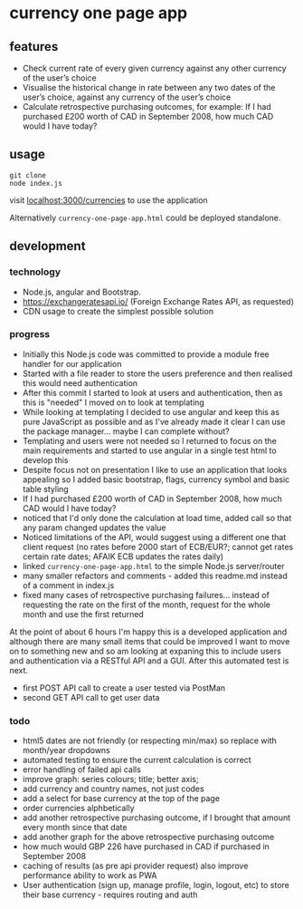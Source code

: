 # currency one page app

## features

* Check current rate of every given currency against any other currency of the user’s choice
* Visualise the historical change in rate between any two dates of the user’s choice, against any currency of the user’s choice
* Calculate retrospective purchasing outcomes, for example: If I had purchased £200 worth of CAD in September 2008, how much CAD would I have today?

## usage

    git clone
    node index.js

visit [localhost:3000/currencies](http://localhost:3000/currencies) to use the application

Alternatively `currency-one-page-app.html` could be deployed standalone.

## development

### technology

* Node.js, angular and Bootstrap. 
* https://exchangeratesapi.io/ (Foreign Exchange Rates API, as requested)
* CDN usage to create the simplest possible solution

### progress

 * Initially this Node.js code was committed to provide a module free handler for our application
 * Started with a file reader to store the users preference and then realised this would need authentication
 * After this commit I started to look at users and authentication, then as this is "needed" I moved on to look at templating
 * While looking at templating I decided to use angular and keep this as pure JavaScript as possible and as I've already made it clear I can use the package manager... maybe I can complete without?
 * Templating and users were not needed so I returned to focus on the main requirements and started to use angular in a single test html to develop this
 * Despite focus not on presentation I like to use an application that looks appealing so I added basic bootstrap, flags, currency symbol and basic table styling
 * If I had purchased £200 worth of CAD in September 2008, how much CAD would I have today?
 * noticed that I'd only done the calculation at load time, added call so that any param changed updates the value
 * Noticed limitations of the API, would suggest using a different one that client request (no rates before 2000 start of ECB/EUR?; cannot get rates certain rate dates; AFAIK ECB updates the rates daily)
 * linked `currency-one-page-app.html` to the simple Node.js server/router
 * many smaller refactors and comments - added this readme.md instead of a comment in index.js
 * fixed many cases of retrospective purchasing failures... instead of requesting the rate on the first of the month, request for the whole month and use the first returned

At the point of about 6 hours I'm happy this is a developed application and although there are many small items that could be improved I want to move on to something new and so am looking at expaning this to include users and authentication via a RESTful API and a GUI.  After this automated test is next.

* first POST API call to create a user tested via PostMan
* second GET API call to get user data

### todo
 * html5 dates are not friendly (or respecting min/max) so replace with month/year dropdowns
 * automated testing to ensure the current calculation is correct 
 * error handling of failed api calls
 * improve graph: series colours; title; better axis;
 * add currency and country names, not just codes
 * add a select for base currency at the top of the page
 * order currencies alphbetically
 * add another retrospective purchasing outcome, if I brought that amount every month since that date
 * add another graph for the above retrospective purchasing outcome
 * how much would GBP 226 have purchased in CAD if purchased in September 2008
 * caching of results (as pre api provider request) also improve performance ability to work as PWA
 * User authentication (sign up, manage profile, login, logout, etc) to store their base currency - requires routing and auth